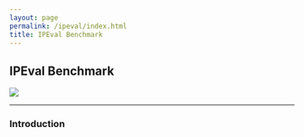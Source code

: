 ```yaml
---
layout: page
permalink: /ipeval/index.html
title: IPEval Benchmark
---
```


## IPEval Benchmark
<img src=https://img.shields.io/badge/{IPEval}-{Data}-{brightgreen} link="" />

---
### Introduction


